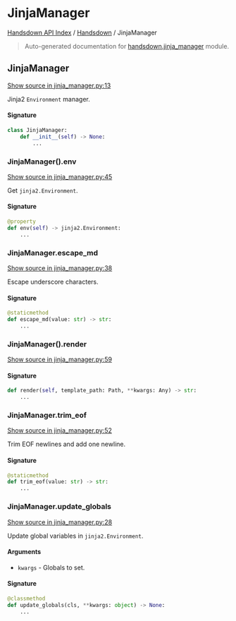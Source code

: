 # JinjaManager

[Handsdown API Index](../README.md#handsdown-api-index) / [Handsdown](./index.md#handsdown) / JinjaManager

> Auto-generated documentation for [handsdown.jinja_manager](https://github.com/vemel/handsdown/blob/main/handsdown/jinja_manager.py) module.

## JinjaManager

[Show source in jinja_manager.py:13](https://github.com/vemel/handsdown/blob/main/handsdown/jinja_manager.py#L13)

Jinja2 `Environment` manager.

#### Signature

```python
class JinjaManager:
    def __init__(self) -> None:
        ...
```

### JinjaManager().env

[Show source in jinja_manager.py:45](https://github.com/vemel/handsdown/blob/main/handsdown/jinja_manager.py#L45)

Get `jinja2.Environment`.

#### Signature

```python
@property
def env(self) -> jinja2.Environment:
    ...
```

### JinjaManager.escape_md

[Show source in jinja_manager.py:38](https://github.com/vemel/handsdown/blob/main/handsdown/jinja_manager.py#L38)

Escape underscore characters.

#### Signature

```python
@staticmethod
def escape_md(value: str) -> str:
    ...
```

### JinjaManager().render

[Show source in jinja_manager.py:59](https://github.com/vemel/handsdown/blob/main/handsdown/jinja_manager.py#L59)

#### Signature

```python
def render(self, template_path: Path, **kwargs: Any) -> str:
    ...
```

### JinjaManager.trim_eof

[Show source in jinja_manager.py:52](https://github.com/vemel/handsdown/blob/main/handsdown/jinja_manager.py#L52)

Trim EOF newlines and add one newline.

#### Signature

```python
@staticmethod
def trim_eof(value: str) -> str:
    ...
```

### JinjaManager.update_globals

[Show source in jinja_manager.py:28](https://github.com/vemel/handsdown/blob/main/handsdown/jinja_manager.py#L28)

Update global variables in `jinja2.Environment`.

#### Arguments

- `kwargs` - Globals to set.

#### Signature

```python
@classmethod
def update_globals(cls, **kwargs: object) -> None:
    ...
```
